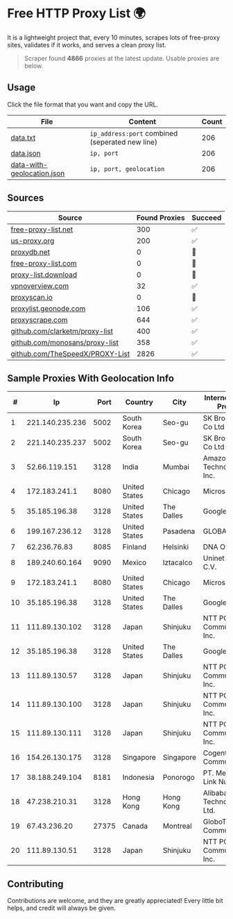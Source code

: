 
# Free HTTP Proxy List 🌍

It is a lightweight project that, every 10 minutes, scrapes lots of free-proxy sites, validates if it works, and serves a clean proxy list.


> Scraper found **4866** proxies at the latest update. Usable proxies are below.

## Usage

Click the file format that you want and copy the URL.


|File|Content|Count|
|----|-------|-----|
|[data.txt](https://raw.githubusercontent.com/themiralay/Proxy-List-World/master/data.txt)|`ip_address:port` combined (seperated new line)|206|
|[data.json](https://raw.githubusercontent.com/themiralay/Proxy-List-World/master/data.json)|`ip, port`|206|
|[data-with-geolocation.json](https://raw.githubusercontent.com/themiralay/Proxy-List-World/master/data-with-geolocation.json)|`ip, port, geolocation`|206|

## Sources

|Source|Found Proxies|Succeed|
|------|-------------|-------|
|[free-proxy-list.net](https://free-proxy-list.net)|300|✅|
|[us-proxy.org](https://www.us-proxy.org)|200|✅|
|[proxydb.net](http://proxydb.net)|0|🚫|
|[free-proxy-list.com](https://free-proxy-list.com/?page=&port=&type%5B%5D=http&type%5B%5D=https&up_time=0&search=Search)|0|🚫|
|[proxy-list.download](https://www.proxy-list.download/HTTP)|0|🚫|
|[vpnoverview.com](https://vpnoverview.com/privacy/anonymous-browsing/free-proxy-servers)|32|✅|
|[proxyscan.io](https://www.proxyscan.io)|0|🚫|
|[proxylist.geonode.com](https://proxylist.geonode.com/api/proxy-list?limit=300&page=1&sort_by=lastChecked&sort_type=desc&protocols=http,https)|106|✅|
|[proxyscrape.com](https://api.proxyscrape.com/v2/?request=displayproxies&protocol=http&timeout=10000&country=all&ssl=all&anonymity=all)|644|✅|
|[github.com/clarketm/proxy-list](https://raw.githubusercontent.com/clarketm/proxy-list/master/proxy-list-raw.txt)|400|✅|
|[github.com/monosans/proxy-list](https://raw.githubusercontent.com/monosans/proxy-list/main/proxies/http.txt)|358|✅|
|[github.com/TheSpeedX/PROXY-List](https://raw.githubusercontent.com/TheSpeedX/PROXY-List/master/http.txt)|2826|✅|


## Sample Proxies With Geolocation Info

|#|Ip|Port|Country|City|Internet Service Provider|
|-|--|----|-------|----|-------------------------|
|1|221.140.235.236|5002|South Korea|Seo-gu|SK Broadband Co Ltd|
|2|221.140.235.237|5002|South Korea|Seo-gu|SK Broadband Co Ltd|
|3|52.66.119.151|3128|India|Mumbai|Amazon Technologies Inc.|
|4|172.183.241.1|8080|United States|Chicago|Microsoft|
|5|35.185.196.38|3128|United States|The Dalles|Google LLC|
|6|199.167.236.12|3128|United States|Pasadena|GLOBAL IT|
|7|62.236.76.83|8085|Finland|Helsinki|DNA Oyj|
|8|189.240.60.164|9090|Mexico|Iztacalco|Uninet S.A. de C.V.|
|9|172.183.241.1|8080|United States|Chicago|Microsoft|
|10|35.185.196.38|3128|United States|The Dalles|Google LLC|
|11|111.89.130.102|3128|Japan|Shinjuku|NTT PC Communications, Inc.|
|12|35.185.196.38|3128|United States|The Dalles|Google LLC|
|13|111.89.130.57|3128|Japan|Shinjuku|NTT PC Communications, Inc.|
|14|111.89.130.100|3128|Japan|Shinjuku|NTT PC Communications, Inc.|
|15|111.89.130.111|3128|Japan|Shinjuku|NTT PC Communications, Inc.|
|16|154.26.130.175|3128|Singapore|Singapore|Cogent Communications|
|17|38.188.249.104|8181|Indonesia|Ponorogo|PT. Menaksopal Link Nusantara|
|18|47.238.210.31|3128|Hong Kong|Hong Kong|Alibaba (US) Technology Co., Ltd.|
|19|67.43.236.20|27375|Canada|Montreal|GloboTech Communications|
|20|111.89.130.51|3128|Japan|Shinjuku|NTT PC Communications, Inc.|



## Contributing

Contributions are welcome, and they are greatly appreciated! Every
little bit helps, and credit will always be given.


